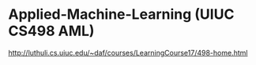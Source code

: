 # Applied-Machine-Learning (UIUC CS498 AML)
http://luthuli.cs.uiuc.edu/~daf/courses/LearningCourse17/498-home.html
